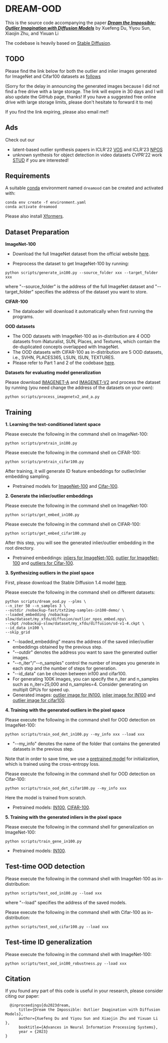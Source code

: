 # DREAM-OOD

This is the source code accompanying the paper [***Dream the Impossible: Outlier Imagination with Diffusion Models***](https://arxiv.org/pdf/2309.13415) by Xuefeng Du, Yiyou Sun, Xiaojin Zhu, and Yixuan Li


The codebase is heavily based on [Stable Diffusion](https://github.com/CompVis/stable-diffusion).

## TODO

Please find the link below for both the outlier and inlier images generated for ImageNet and Cifar100 datasets as [follows](https://uwprod-my.sharepoint.com/:f:/g/personal/xdu66_wisc_edu/EnL7GS4mQQxGlRcbWZgnwr0BfFKhPoLkkP463Xo94Hzfgw?e=ULi53j)

(Sorry for the delay in announcing the generated images because I did not find a free drive with a large storage. The link will expire in 30 days and I will also update the GitHub page, thanks! If you have a suggested free online drive with large storage limits, please don't hesitate to forward it to me)

If you find the link expiring, please also email me!!

## Ads 

Check out our 
* latent-based outlier synthesis papers in ICLR'22 [VOS](https://github.com/deeplearning-wisc/vos) and ICLR'23 [NPOS](https://github.com/deeplearning-wisc/npos)
* unknown synthesis for object detection in video datasets CVPR'22 work [STUD](https://github.com/deeplearning-wisc/stud) if you are interested!

## Requirements
A suitable [conda](https://conda.io/) environment named `dreamood` can be created
and activated with:

```
conda env create -f environment.yaml
conda activate dreamood
```
Please also install [Xformers](https://github.com/facebookresearch/xformers).

## Dataset Preparation

**ImageNet-100**

* Download the full ImageNet dataset from the official website [here](https://www.image-net.org/).

* Preprocess the dataset to get ImageNet-100 by running:

```
python scripts/generate_in100.py --source_folder xxx --target_folder xxx
```
where "--source_folder" is the address of the full ImageNet dataset and "--target_folder" specifies the address of the dataset you want to store.

**CIFAR-100**

* The dataloader will download it automatically when first running the programs.

**OOD datasets**


* The OOD datasets with ImageNet-100 as in-distribution are 4 OOD datasets from iNaturalist, SUN, Places, and Textures, which contain the de-duplicated concepts overlapped with ImageNet.
* The OOD datasets with CIFAR-100 as in-distribution are 5 OOD datasets, i.e., SVHN, PLACES365, LSUN, ISUN, TEXTURES.
* Please refer to Part 1 and 2 of the codebase [here](https://github.com/deeplearning-wisc/knn-ood). 

**Datasets for evaluating model generalization**

Please download [IMAGENET-A](https://github.com/hendrycks/natural-adv-examples) and [IMAGENET-V2](https://github.com/modestyachts/ImageNetV2) and process the dataset by running (you need change the address of the datasets on your own):
```
python scripts/process_imagenetv2_and_a.py
```



## Training


**1. Learning the text-conditioned latent space**

Please execute the following in the command shell on ImageNet-100:
```
python scripts/pretrain_in100.py
```
Please execute the following in the command shell on CIFAR-100:
```
python scripts/pretrain_cifar100.py
```
After training, it will generate ID feature embeddings for outlier/inlier embedding sampling.

* Pretrained models for [ImageNet-100](https://drive.google.com/file/d/1gV48a62xYKOvFZz6Ltm8mQ2eVeakwxOs/view?usp=sharing) and [Cifar-100](https://drive.google.com/file/d/1OR1q-WiyDfYj9Yp0frAcxU-uno_ppiXC/view?usp=sharing).

**2. Generate the inlier/outlier embeddings**

Please execute the following in the command shell on ImageNet-100:
```
python scripts/get_embed_in100.py
```
Please execute the following in the command shell on CIFAR-100:
```
python scripts/get_embed_cifar100.py
```

After this step, you will see the generated inlier/outlier embedding in the root directory.

* Pretrained embeddings: [inliers for ImageNet-100](https://drive.google.com/file/d/1SSMOGNL7tklP3e9-KfM7z8xYFVKIhm8j/view?usp=sharing), [outlier for ImageNet-100](https://drive.google.com/file/d/1Wru0wtR3ts54FchTLEw_z76tIpaTXqch/view?usp=sharing) and [outliers for Cifar-100](https://drive.google.com/file/d/18s3yozpejwYm7tx89JONbSSV-c4z4vYT/view?usp=sharing).

**3. Synthesizing outliers in the pixel space**

First, please download the Stable Diffusion 1.4 model [here](https://huggingface.co/CompVis/stable-diffusion-v-1-4-original/tree/main).

Please execute the following in the command shell on different datasets:

```
python scripts/dream_ood.py --plms \
--n_iter 50 --n_samples 3 \
--outdir /nobackup-fast/txt2img-samples-in100-demo/ \
--loaded_embedding /nobackup-slow/dataset/my_xfdu/diffusion/outlier_npos_embed.npy\
--ckpt /nobackup-slow/dataset/my_xfdu/diffusion/sd-v1-4.ckpt \
--id_data in100 \
--skip_grid
```
* "--loaded_embedding" means the address of the saved inlier/outlier embeddings obtained by the previous step.
* "--outdir" denotes the address you want to save the generated outlier images.
* "--n_iter"/"--n_samples" control the number of images you generate in each step and the number of steps for generation.
* "--id_data" can be chozen between in100 and cifar100.
* For generating 100K images, you can specify the n_iter and n_samples such as n_iter=25,000 and n_samples=4. Consider generating on multiplt GPUs for speed up.
* Generated images: [outlier image for IN100](), [inlier image for IN100]() and [outlier image for cifar100]().


**4. Training with the generated outliers in the pixel space**

Please execute the following in the command shell for OOD detection on ImageNet-100:
```
python scripts/train_ood_det_in100.py --my_info xxx --load xxx
```
* "--my_info" denotes the name of the folder that contains the generated datasets in the previous step.

Note that in order to save time, we use a [pretrained model](https://drive.google.com/file/d/1x3QpmPuW3u6Gh61l1AdE_8l7-8ibUhsO/view?usp=sharing) for initialization, which is trained using the cross-entropy loss.

Please execute the following in the command shell for OOD detection on Cifar-100:
```
python scripts/train_ood_det_cifar100.py --my_info xxx
```
Here the model is trained from scratch.

* Pretrained models: [IN100](https://drive.google.com/file/d/1nOWX3qr-_k-5B6Lyp3tfp5GVMWuMGwWc/view?usp=sharing), [CIFAR-100](https://drive.google.com/file/d/1JCPC2l3j-ZKZYltt1KpmL11mBh-imDT_/view?usp=sharing).

**5. Training with the generated inliers in the pixel space**

Please execute the following in the command shell for generalization on ImageNet-100:
```
python scripts/train_gene_in100.py 
```
* Pretrained models: [IN100](https://drive.google.com/file/d/1I7qu8hBFL3oNobHxn-0BpzpqMpUb9dCf/view?usp=sharing).

## Test-time OOD detection
Please execute the following in the command shell with ImageNet-100 as in-distribution:
```
python scripts/test_ood_in100.py --load xxx
```
where "--load" specifies the address of the saved models.  

Please execute the following in the command shell with Cifar-100 as in-distribution:
```
python scripts/test_ood_cifar100.py --load xxx
```
## Test-time ID generalization
Please execute the following in the command shell with ImageNet-100:
```
python scripts/test_ood_in100_robustness.py --load xxx
```




## Citation ##
If you found any part of this code is useful in your research, please consider citing our paper:

```
  @inproceedings{du2023dream,
      title={Dream the Impossible: Outlier Imagination with Diffusion Models}, 
      author={Xuefeng Du and Yiyou Sun and Xiaojin Zhu and Yixuan Li },
      booktitle={Advances in Neural Information Processing Systems},
      year = {2023}
}
```





